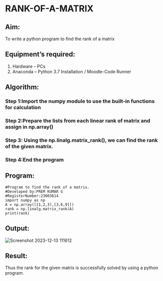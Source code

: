 # RANK-OF-A-MATRIX
## Aim:
To write a python program to find the rank of a matrix
## Equipment’s required:
1. 	Hardware – PCs
2. 	Anaconda – Python 3.7 Installation / Moodle-Code Runner
## Algorithm:
### Step 1:Import the numpy module to use the built-in functions for calculation
### Step 2:Prepare the lists from each linear rank of matrix and assign in np.array()
### Step 3: Using the np.linalg.matrix_rank(), we can find the rank of the given matrix.
### Step 4:End the program
## Program:
```
#Program to find the rank of a matrix.
#Developed by:PREM KUMAR G 
#RegisterNumber:23003614
import numpy as np
A = np.array([[1,2,3],[3,6,9]])
rank = np.linalg.matrix_rank(A)
print(rank)

```
## Output:
![Screenshot 2023-12-13 111612](https://github.com/PremkumarG3/RANK-OF-A-MATRIX/assets/138955646/d0705f67-6370-4037-9484-7ecc2e522a66)

## Result:
Thus the rank for the given matrix is successfully solved by  using a python program.

